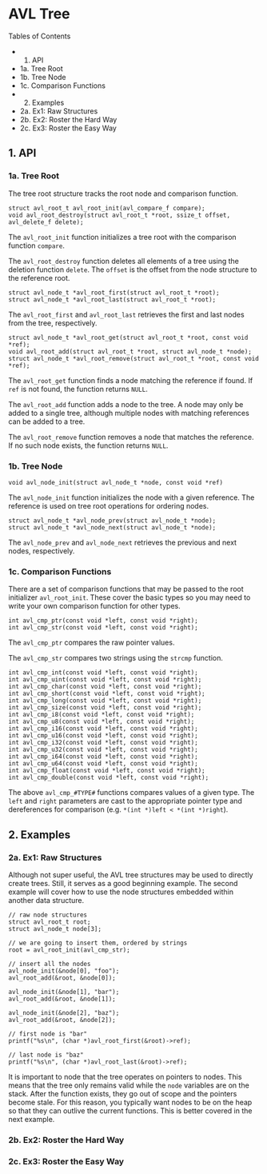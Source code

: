 AVL Tree
========

Tables of Contents
  * 1. API
  * 1a. Tree Root
  * 1b. Tree Node
  * 1c. Comparison Functions
  * 2. Examples
  * 2a. Ex1: Raw Structures
  * 2b. Ex2: Roster the Hard Way
  * 2c. Ex3: Roster the Easy Way 


## 1. API



### 1a. Tree Root

The tree root structure tracks the root node and comparison function.

    struct avl_root_t avl_root_init(avl_compare_f compare);
    void avl_root_destroy(struct avl_root_t *root, ssize_t offset, avl_delete_f delete);

The `avl_root_init` function initializes a tree root with the comparison
function `compare`.

The `avl_root_destroy` function deletes all elements of a tree using the
deletion function `delete`. The `offset` is the offset from the node structure
to the reference root.

    struct avl_node_t *avl_root_first(struct avl_root_t *root);
    struct avl_node_t *avl_root_last(struct avl_root_t *root);

The `avl_root_first` and `avl_root_last` retrieves the first and last nodes
from the tree, respectively.

    struct avl_node_t *avl_root_get(struct avl_root_t *root, const void *ref);
    void avl_root_add(struct avl_root_t *root, struct avl_node_t *node);
    struct avl_node_t *avl_root_remove(struct avl_root_t *root, const void *ref);

The `avl_root_get` function finds a node matching the reference if found. If
`ref` is not found, the function returns `NULL`.

The `avl_root_add` function adds a node to the tree. A node may only be added
to a single tree, although multiple nodes with matching references can be
added to a tree.

The `avl_root_remove` function removes a node that matches the reference. If
no such node exists, the function returns `NULL`.


### 1b. Tree Node

    void avl_node_init(struct avl_node_t *node, const void *ref)

The `avl_node_init` function initializes the node with a given reference. The
reference is used on tree root operations for ordering nodes.

    struct avl_node_t *avl_node_prev(struct avl_node_t *node);
    struct avl_node_t *avl_node_next(struct avl_node_t *node);

The `avl_node_prev` and `avl_node_next` retrieves the previous and next nodes,
respectively.


### 1c. Comparison Functions

There are a set of comparison functions that may be passed to the root
initializer `avl_root_init`. These cover the basic types so you may need to
write your own comparison function for other types.

    int avl_cmp_ptr(const void *left, const void *right);
    int avl_cmp_str(const void *left, const void *right);

The `avl_cmp_ptr` compares the raw pointer values.

The `avl_cmp_str` compares two strings using the `strcmp` function.

    int avl_cmp_int(const void *left, const void *right);
    int avl_cmp_uint(const void *left, const void *right);
    int avl_cmp_char(const void *left, const void *right);
    int avl_cmp_short(const void *left, const void *right);
    int avl_cmp_long(const void *left, const void *right);
    int avl_cmp_size(const void *left, const void *right);
    int avl_cmp_i8(const void *left, const void *right);
    int avl_cmp_u8(const void *left, const void *right);
    int avl_cmp_i16(const void *left, const void *right);
    int avl_cmp_u16(const void *left, const void *right);
    int avl_cmp_i32(const void *left, const void *right);
    int avl_cmp_u32(const void *left, const void *right);
    int avl_cmp_i64(const void *left, const void *right);
    int avl_cmp_u64(const void *left, const void *right);
    int avl_cmp_float(const void *left, const void *right);
    int avl_cmp_double(const void *left, const void *right);

The above `avl_cmp_#TYPE#` functions compares values of a given type. The
`left` and `right` parameters are cast to the appropriate pointer type and
dereferences for comparison (e.g. `*(int *)left < *(int *)right`).


## 2. Examples

### 2a. Ex1: Raw Structures

Although not super useful, the AVL tree structures may be used to directly
create trees. Still, it serves as a good beginning example. The second example
will cover how to use the node structures embedded within another data
structure.

    // raw node structures
    struct avl_root_t root;
    struct avl_node_t node[3];
    
    // we are going to insert them, ordered by strings
    root = avl_root_init(avl_cmp_str);
    
    // insert all the nodes
    avl_node_init(&node[0], "foo");
    avl_root_add(&root, &node[0]);
    
    avl_node_init(&node[1], "bar");
    avl_root_add(&root, &node[1]);
    
    avl_node_init(&node[2], "baz");
    avl_root_add(&root, &node[2]);
    
    // first node is "bar"
    printf("%s\n", (char *)avl_root_first(&root)->ref);
    
    // last node is "baz"
    printf("%s\n", (char *)avl_root_last(&root)->ref);

It is important to node that the tree operates on pointers to nodes. This
means that the tree only remains valid while the `node` variables are on the
stack. After the function exists, they go out of scope and the pointers become
stale. For this reason, you typically want nodes to be on the heap so that
they can outlive the current functions. This is better covered in the next
example.

### 2b. Ex2: Roster the Hard Way


### 2c. Ex3: Roster the Easy Way
